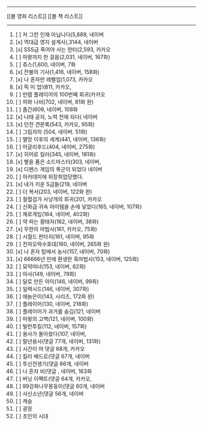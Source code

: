 ***
[[볼 영화 리스트]]
[[볼 책 리스트]]
***
1. [ ] 저 그런 인재 아닙니다(5,889, 네이버
2. [x] 역대급 영지 설계사(,3144, 네이버
3. [x] SSS급 죽어야 사는 헌터(2,593, 카카오
4. [ ] 마왕까지 한 걸음(2,031, 네이버, 167화)
5. [ ] 쥬스(1,600, 네이버, 7화
6. [x] 잔불의 기사(1,416, 네이버, 158화)
7. [x] 나 혼자만 레벨업(1,073, 카카오
8. [x] 픽 미 업!(811, 카카오,
9. [ ] 만렙 플레이어의 100번째 회귀(카카오
10. [ ] 피와 나비(702, 네이버, 81화 완)
11. [ ] 좀간(609, 네이버, 108화
12. [x] 나태 공자, 노력 천재 되다( 네이버
13. [x] 던전 견문록(543, 카카오, 95화)
14. [ ] 그림자의 (504, 네이버. 51화)
15. [ ] 멸망 이후의 세계(441, 네이버, 136화) 
16. [ ] 어글리후드(404, 네이버, 275화)
17. [x] 히어로 킬러(345, 네이버, 181화) 
18. [x] 별을 품은 소드마스터(303, 네이버,
19. [x] 디펜스 게임의 폭군이 되었다 네이버
20. [ ] 아카데미에 위장취업당했다.
21. [x] 내가 키운 S급들(219, 네이버
22. [ ] 더 복서(203, 네이버, 122화 완)
23. [ ] 철혈검가 사냥개의 회귀(201, 카카오
24. [ ] 신화급 귀속 아이템을 손에 넣었다(165, 네이버, 107화) 
25. [ ] 제로게임(164, 네이버, 402화) 
26. [ ] 약 파는 황태자(162, 네이버, 38화) 
27. [x] 무한의 마법사(161, 카카오, 75화) 
28. [ ] 시월드 판타지(161, 네이버, 95화 
29. [ ] 전자오락수호대(160, 네이버, 265화 완) 
30. [x] 나 혼자 탑에서 농사(157, 네이버, 70화) 
31. [x] 66666년 만에 환생한 흑마법사(153, 네이버, 125화)
32. [ ] 묘약마녀(153, 네이버, 62화) 
33. [ ] 아사(149, 네이버, 79화) 
34. [ ] 달로 만든 아이(146, 네이버, 99화) 
35. [ ] 일렉시드(146, 네이버, 307화) 
36. [ ] 애늙은이(143, 시리즈, 172화 완) 
37. [ ] 플레이어(130, 네이버, 218화)
38. [ ] 플레이어가 과거를 숨김(121, 네이버
39. [ ] 마왕의 고백(121, 네이버, 100화) 
40. [ ] 빌런투킬(112, 네이버, 157화)
41. [ ] 용사가 돌아왔다(107, 네이버, 
42. [ ] 말년용사(댓글 77개, 네이버, 131화)
43. [ ] 시간이 머 댓글 68개, 카카오
44. [ ] 킬러 배드로(댓글 67개, 네이버
45. [ ] 투신전생기(댓글 66개, 네이버
46. [ ] 나 혼자 비(댓글 , 네이버, 163화
47. [ ] 버닝 이펙트(댓글 64개, 카카오,
48. [ ] 99강화나무몽둥이(댓글 60개, 네이버
49. [ ] 사신소년(댓글 56개, 네이버
50. [ ] 캐슬
51. [ ] 광장
52. [ ] 초인의 시대